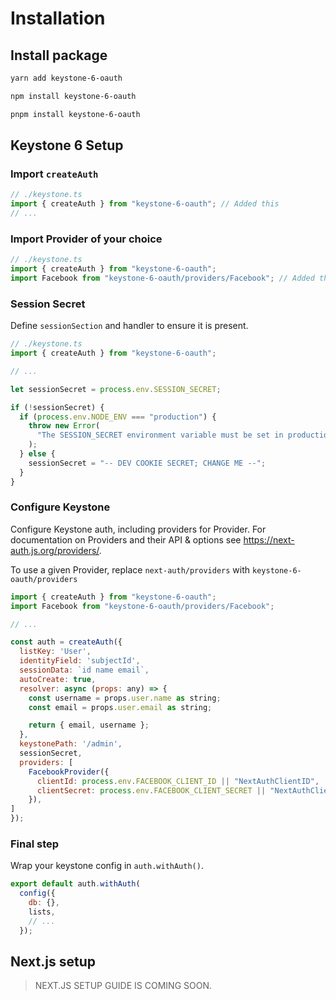 # Installation

## Install package

<CodeGroup>
  <CodeGroupItem title="YARN" active>

```bash
yarn add keystone-6-oauth
```

  </CodeGroupItem>

  <CodeGroupItem title="NPM">
  
```bash
npm install keystone-6-oauth
```
  </CodeGroupItem>

  <CodeGroupItem title="PNPM">

```bash
pnpm install keystone-6-oauth
```

  </CodeGroupItem>
</CodeGroup>

## Keystone 6 Setup

### Import `createAuth`

```javascript
// ./keystone.ts
import { createAuth } from "keystone-6-oauth"; // Added this
// ...
```

### Import Provider of your choice

```javascript
// ./keystone.ts
import { createAuth } from "keystone-6-oauth";
import Facebook from "keystone-6-oauth/providers/Facebook"; // Added this
```

### Session Secret

<!-- TODO: Add description about session secret -->

Define `sessionSection` and handler to ensure it is present.

```javascript
// ./keystone.ts
import { createAuth } from "keystone-6-oauth";

// ...

let sessionSecret = process.env.SESSION_SECRET;

if (!sessionSecret) {
  if (process.env.NODE_ENV === "production") {
    throw new Error(
      "The SESSION_SECRET environment variable must be set in production"
    );
  } else {
    sessionSecret = "-- DEV COOKIE SECRET; CHANGE ME --";
  }
}
```

### Configure Keystone

Configure Keystone auth, including providers for Provider. For documentation on Providers and their API & options see https://next-auth.js.org/providers/.

To use a given Provider, replace `next-auth/providers` with `keystone-6-oauth/providers`

```javascript
import { createAuth } from "keystone-6-oauth";
import Facebook from "keystone-6-oauth/providers/Facebook";

// ...

const auth = createAuth({
  listKey: 'User',
  identityField: 'subjectId',
  sessionData: `id name email`,
  autoCreate: true,
  resolver: async (props: any) => {
    const username = props.user.name as string;
    const email = props.user.email as string;

    return { email, username };
  },
  keystonePath: '/admin',
  sessionSecret,
  providers: [
    FacebookProvider({
      clientId: process.env.FACEBOOK_CLIENT_ID || "NextAuthClientID",
      clientSecret: process.env.FACEBOOK_CLIENT_SECRET || "NextAuthClientSecret",
    }),
]
});
```

### Final step

Wrap your keystone config in `auth.withAuth()`.

```javascript
export default auth.withAuth(
  config({
    db: {},
    lists,
    // ...
  });
```

<!-- TODO: ... -->

## Next.js setup

<!-- TODO: -->

> NEXT.JS SETUP GUIDE IS COMING SOON.
